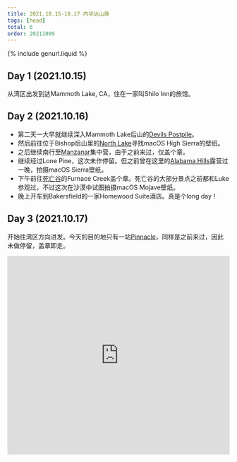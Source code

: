 ```yaml
---
title: 2021.10.15-10.17 内华达山脉
tags: [head]
total: 6
order: 20211099
---
```


{% include genurl.liquid %}

## Day 1 (2021.10.15)
从湾区出发到达Mammoth Lake, CA，住在一家叫Shilo Inn的旅馆。

## Day 2 (2021.10.16)
- 第二天一大早就继续深入Mammoth Lake后山的[Devils Postpile]({{arr[0]}})。
- 然后前往位于Bishop后山里的[North Lake]({{arr[1]}})寻找macOS High Sierra的壁纸。
- 之后继续南行至[Manzanar]({{arr[2]}})集中营，由于之前来过，仅盖个章。
- 继续经过Lone Pine，这次未作停留。但之前曾在这里的[Alabama Hills]({{arr[3]}})露营过一晚，拍摄macOS Sierra壁纸。
- 下午前往[死亡谷]({{arr[4]}})的Furnace Creek盖个章。死亡谷的大部分景点之前都和Luke参观过，不过这次在沙漠中试图拍摄macOS Mojave壁纸。
- 晚上开车到Bakersfield的一家Homewood Suite酒店。真是个long day！

## Day 3 (2021.10.17)
开始往湾区方向进发。今天的目的地只有一站[Pinnacle]({{arr[5]}})，同样是之前来过，因此未做停留，盖章即走。

<iframe src="https://www.google.com/maps/embed?pb=!1m64!1m12!1m3!1d3263515.8596572676!2d-121.88037475458005!3d36.985283778650334!2m3!1f0!2f0!3f0!3m2!1i1024!2i768!4f13.1!4m49!3e0!4m5!1s0x808f9e60efa95545%3A0xfd8efcf42dcc1ba7!2sSan%20Mateo%2C%20CA!3m2!1d37.5629917!2d-122.32552539999999!4m5!1s0x80960dcd5151e589%3A0xa5f4e73ce686a63d!2sShilo%20Inns%20Suites!3m2!1d37.6461928!2d-118.964918!4m5!1s0x80be21327e4dd4e3%3A0xfb6e74f3a13f8595!2sNorth%20Lake%2C%20California!3m2!1d37.231593!2d-118.6144454!4m5!1s0x80bf97c2ebdf65f3%3A0xdb3ad24758b5539c!2sManzanar%20National%20Historic%20Site%2C%20U.S.%20395%2C%20Independence%2C%20CA!3m2!1d36.7276357!2d-118.1483717!4m5!1s0x80c73f6a1d6db3e9%3A0x73d66860f013b21a!2sFurnace%20Creek%20Visitor%20Center%2C%20Furnace%20Creek%2C%20CA!3m2!1d36.4615546!2d-116.8666124!4m5!1s0x80ea3a5558a43c47%3A0x3ce27c9d5eacb5be!2sHomewood%20Suites%20by%20Hilton%20Bakersfield%2C%20Mill%20Rock%20Way%2C%20Bakersfield%2C%20CA!3m2!1d35.3417095!2d-119.0985584!4m5!1s0x8092445e4b147311%3A0xddbc248cc31a6910!2sPinnacles%20Visitor%20Center%2C%20California%20146%2C%20Paicines%2C%20CA!3m2!1d36.4936934!2d-121.1465164!4m5!1s0x808f9e60efa95545%3A0xfd8efcf42dcc1ba7!2sSanmateo%2C%20CA!3m2!1d37.5629917!2d-122.32552539999999!5e0!3m2!1sen!2sus!4v1652166420857!5m2!1sen!2sus" width="100%" height="450" style="border:0;" allowfullscreen="" loading="lazy" referrerpolicy="no-referrer-when-downgrade"></iframe>
